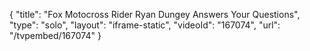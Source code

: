 {
    "title": "Fox Motocross Rider Ryan Dungey Answers Your Questions",
    "type": "solo",
    "layout": "iframe-static",
    "videoId": "167074",
    "url": "\/tvpembed\/167074"
}